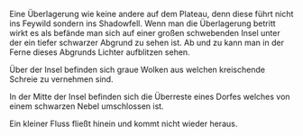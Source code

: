 Eine Überlagerung wie keine andere auf dem Plateau, denn diese führt nicht ins Feywild sondern ins Shadowfell. Wenn man die Überlagerung betritt wirkt es als befände man sich auf einer großen schwebenden Insel unter der ein tiefer schwarzer Abgrund zu sehen ist. Ab und zu kann man in der Ferne dieses Abgrunds Lichter aufblitzen sehen.

Über der Insel befinden sich graue Wolken aus welchen kreischende Schreie zu vernehmen sind.

In der Mitte der Insel befinden sich die Überreste eines Dorfes welches von einem schwarzen Nebel umschlossen ist.

Ein kleiner Fluss fließt hinein und kommt nicht wieder heraus.